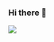 ### Hi there 👋

<span>
  <a href="https://www.instagram.com/always_0702?igsh=MWtmNnVtZmJoaWo5Nw%3D%3D&utm_source=qr"/>
    <img src="https://img.shields.io/badge/Instagram-ff69b4?style=plastic&logo=instagram&logoColor=white"/>
  </a>
</span>

<!--
**cjf246/cjf246** is a ✨ _special_ ✨ repository because its `README.md` (this file) appears on your GitHub profile.

Here are some ideas to get you started:

- 🔭 I’m currently working on ...
- 🌱 I’m currently learning ...
- 👯 I’m looking to collaborate on ...
- 🤔 I’m looking for help with ...
- 💬 Ask me about ...
- 📫 How to reach me: ...
- 😄 Pronouns: ...
- ⚡ Fun fact: ...
-->
